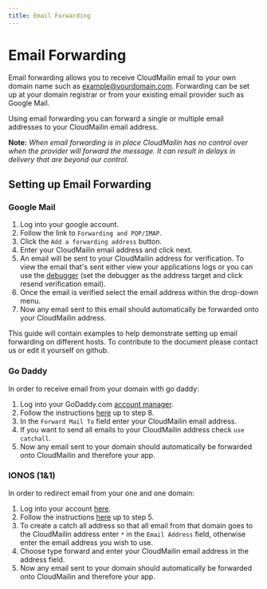 ```yaml
---
title: Email Forwarding
---
```


# Email Forwarding

Email forwarding allows you to receive CloudMailin email to your own domain name such as example@yourdomain.com. Forwarding can be set up at your domain registrar or from your existing email provider such as Google Mail.

Using email forwarding you can forward a single or multiple email addresses to your CloudMailin email address.

**Note:** _When email forwarding is in place CloudMailin has no control over when the provider will forward the message. It can result in delays in delivery that are beyond our control._

## Setting up Email Forwarding

### Google Mail

  1. Log into your google account.
  2. Follow the link to `Forwarding and POP/IMAP`.
  3. Click the `Add a forwarding address` button.
  4. Enter your CloudMailin email address and click next.
  5. An email will be sent to your CloudMailin address for verification. To view the email that's sent either view your applications logs or you can use the [debugger](/receiving_email/localhost_debugger/) (set the debugger as the address target and click resend verification email).
  6. Once the email is verified select the email address within the drop-down menu.
  7. Now any email sent to this email should automatically be forwarded onto your CloudMailin address.

This guide will contain examples to help demonstrate setting up email forwarding on different hosts. To contribute to the document please contact us or edit it yourself on github.

### Go Daddy
In order to receive email from your domain with go daddy:

  1. Log into your GoDaddy.com [account manager](https://www.godaddy.com/).
  2. Follow the instructions [here](https://uk.godaddy.com/help/set-up-my-forwarding-email-address-7598) up to step 8.
  3. In the `Forward Mail To` field enter your CloudMailin email address.
  4. If you want to send all emails to your CloudMailin address check `use catchall`.
  5. Now any email sent to your domain should automatically be forwarded onto CloudMailin and therefore your app.

### IONOS (1&1)
In order to redirect email from your one and one domain:

  1. Log into your account [here](https://my.ionos.com/).
  2. Follow the instructions [here](https://www.ionos.co.uk/help/email/setting-up-mail-basic/creating-a-forwarding-email-address/) up to step 5.
  3. To create a catch all address so that all email from that domain goes to the CloudMailin address enter `*` in the `Email Address` field, otherwise enter the email address you wish to use.
  4. Choose type forward and enter your CloudMailin email address in the address field.
  5. Now any email sent to your domain should automatically be forwarded onto CloudMailin and therefore your app.
